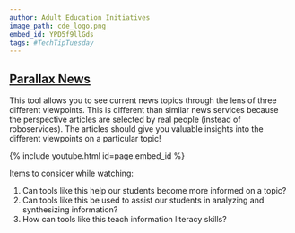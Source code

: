```yaml
---
author: Adult Education Initiatives
image_path: cde_logo.png
embed_id: YPD5f9llGds
tags: #TechTipTuesday
---
```

## [Parallax News](http://parallax.news/)

This tool allows you to see current news topics through the lens of three different viewpoints.  This is different than similar news services because the perspective articles are selected by real people (instead of roboservices). The articles should give you valuable insights into the different viewpoints on a particular topic!

{% include youtube.html id=page.embed_id %}

Items to consider while watching:

  1.  Can tools like this help our students become more informed on a topic?
  2.  Can tools like this be used to assist our students in analyzing and synthesizing information?
  3.  How can tools like this teach information literacy skills?